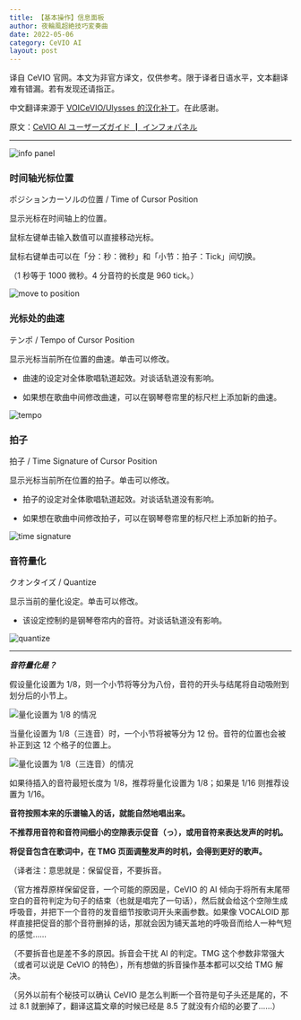 ```yaml
---
title: 【基本操作】信息面板
author: 夜輪風超絶技巧変奏曲
date: 2022-05-06
category: CeVIO AI
layout: post
---
```

译自 CeVIO 官网。本文为非官方译文，仅供参考。限于译者日语水平，文本翻译难有错漏。若有发现还请指正。

中文翻译来源于 [VOICeVIO/Ulysses 的汉化补丁](https://github.com/VOICeVIO/CeVIO.CN)。在此感谢。

原文：[CeVIO AI ユーザーズガイド ┃ インフォパネル](https://cevio.jp/guide/cevio_ai/operation/infopanel/)

---

![info panel](../assets/images/2.4.1.jpg)

### 时间轴光标位置

ポジションカーソルの位置 / Time of Cursor Position

显示光标在时间轴上的位置。

鼠标左键单击输入数值可以直接移动光标。

鼠标右键单击可以在「分：秒：微秒」和「小节：拍子：Tick」间切换。

（1 秒等于 1000 微秒。4 分音符的长度是 960 tick。）

![move to position](../assets/images/2.4.2.png)

### 光标处的曲速

テンポ / Tempo of Cursor Position

显示光标当前所在位置的曲速。单击可以修改。

* 曲速的设定对全体歌唱轨道起效。对谈话轨道没有影响。

* 如果想在歌曲中间修改曲速，可以在钢琴卷帘里的标尺栏上添加新的曲速。

![tempo](../assets/images/2.4.3.png)

### 拍子

拍子 / Time Signature of Cursor Position

显示光标当前所在位置的拍子。单击可以修改。

* 拍子的设定对全体歌唱轨道起效。对谈话轨道没有影响。

* 如果想在歌曲中间修改拍子，可以在钢琴卷帘里的标尺栏上添加新的拍子。

![time signature](../assets/images/2.4.4.png)

### 音符量化

クオンタイズ / Quantize

显示当前的量化设定。单击可以修改。

* 该设定控制的是钢琴卷帘内的音符。对谈话轨道没有影响。

![quantize](../assets/images/2.4.5.png)

---
***音符量化是？***

假设量化设置为 1/8，则一个小节将等分为八份，音符的开头与结尾将自动吸附到划分后的小节上。

![量化设置为 1/8 的情况](../assets/images/2.4.6.png)

当量化设置为 1/8（三连音）时，一个小节将被等分为 12 份。音符的位置也会被补正到这 12 个格子的位置上。

![量化设置为 1/8（三连音）的情况](../assets/images/2.4.7.png)

如果待插入的音符最短长度为 1/8，推荐将量化设置为 1/8；如果是 1/16 则推荐设置为 1/16。

**音符按照本来的乐谱输入的话，就能自然地唱出来。**

**不推荐用音符和音符间细小的空隙表示促音（っ），或用音符来表达发声的时机。**

**将促音包含在歌词中，在 TMG 页面调整发声的时机，会得到更好的歌声。**

（译者注：意思就是：保留促音，不要拆音。

（官方推荐原样保留促音，一个可能的原因是，CeVIO 的 AI 倾向于将所有末尾带空白的音符判定为句子的结束（也就是唱完了一句话），然后就会给这个空隙生成呼吸音，并把下一个音符的发音细节按歌词开头来画参数。如果像 VOCALOID 那样直接把促音的那个音符删掉的话，那就会因为铺天盖地的呼吸音而给人一种气短的感觉……

（不要拆音也是差不多的原因。拆音会干扰 AI 的判定。TMG 这个参数非常强大（或者可以说是 CeVIO 的特色），所有想做的拆音操作基本都可以交给 TMG 解决。

（另外以前有个秘技可以确认 CeVIO 是怎么判断一个音符是句子头还是尾的，不过 8.1 就删掉了，翻译这篇文章的时候已经是 8.5 了就没有介绍的必要了……）
